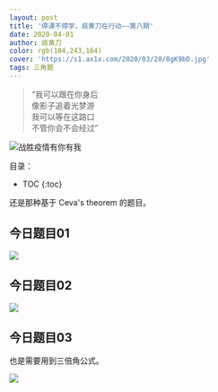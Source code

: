 ```yaml
---
layout: post
title: '停课不停学，痰黄刀在行动——第八期'
date: 2020-04-01
author: 痰黄刀
color: rgb(104,243,164)
cover: 'https://s1.ax1x.com/2020/03/20/8gK9bD.jpg'
tags: 三角题
---
```


> “我可以跟在你身后<br/>像影子追着光梦游<br/>我可以等在这路口<br/>不管你会不会经过”

<img src="https://s1.ax1x.com/2020/03/20/8gQYHU.jpg" alt="战胜疫情有你有我" border="0" />

目录：

* TOC
{:toc}

还是那种基于 Ceva's theorem 的题目。

## 今日题目01

![](https://s1.ax1x.com/2020/04/01/G80sED.jpg)

## 今日题目02

![](https://s1.ax1x.com/2020/04/01/G80djx.jpg)

## 今日题目03

也是需要用到三倍角公式。

![](https://s1.ax1x.com/2020/04/01/G800u6.jpg)